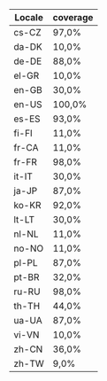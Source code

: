 ﻿| Locale | coverage |
| ------ | -------- |
| cs-CZ | 97,0% |
| da-DK | 10,0% |
| de-DE | 88,0% |
| el-GR | 10,0% |
| en-GB | 30,0% |
| en-US | 100,0% |
| es-ES | 93,0% |
| fi-FI | 11,0% |
| fr-CA | 11,0% |
| fr-FR | 98,0% |
| it-IT | 30,0% |
| ja-JP | 87,0% |
| ko-KR | 92,0% |
| lt-LT | 30,0% |
| nl-NL | 11,0% |
| no-NO | 11,0% |
| pl-PL | 87,0% |
| pt-BR | 32,0% |
| ru-RU | 98,0% |
| th-TH | 44,0% |
| ua-UA | 87,0% |
| vi-VN | 10,0% |
| zh-CN | 36,0% |
| zh-TW | 9,0% |
